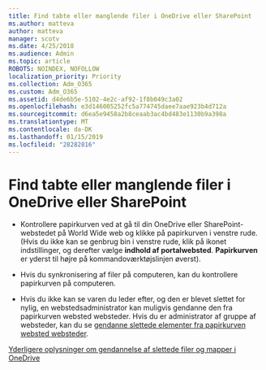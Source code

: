 ```yaml
---
title: Find tabte eller manglende filer i OneDrive eller SharePoint
ms.author: matteva
author: matteva
manager: scotv
ms.date: 4/25/2018
ms.audience: Admin
ms.topic: article
ROBOTS: NOINDEX, NOFOLLOW
localization_priority: Priority
ms.collection: Adm_O365
ms.custom: Adm_O365
ms.assetid: d4de6b5e-5102-4e2c-af92-1f8b049c3a02
ms.openlocfilehash: e3d146005252fc5a774745daee7aae923b4d712a
ms.sourcegitcommit: d6ea5e9458a2b8ceaab3ac4bd483e1130b9a398a
ms.translationtype: MT
ms.contentlocale: da-DK
ms.lasthandoff: 01/15/2019
ms.locfileid: "28282816"
---
```

# <a name="find-lost-or-missing-files-in-onedrive-or-sharepoint"></a>Find tabte eller manglende filer i OneDrive eller SharePoint

- Kontrollere papirkurven ved at gå til din OneDrive eller SharePoint-webstedet på World Wide web og klikke på papirkurven i venstre rude. (Hvis du ikke kan se genbrug bin i venstre rude, klik på ikonet indstillinger, og derefter vælge **indhold af portalwebsted**. **Papirkurven** er yderst til højre på kommandoværktøjslinjen øverst). 
    
- Hvis du synkronisering af filer på computeren, kan du kontrollere papirkurven på computeren. 
    
- Hvis du ikke kan se varen du leder efter, og den er blevet slettet for nylig, en webstedsadministrator kan muligvis gendanne den fra papirkurven websted websteder. Hvis du er administrator af gruppe af websteder, kan du se [gendanne slettede elementer fra papirkurven websted websteder](https://go.microsoft.com/fwlink/?linkid=866439).
    
[Yderligere oplysninger om gendannelse af slettede filer og mapper i OneDrive](https://go.microsoft.com/fwlink/?linkid=872872)
  


